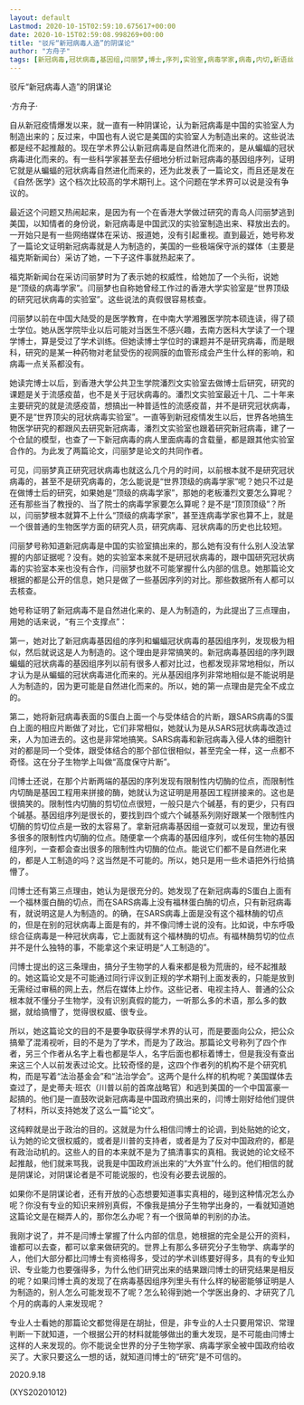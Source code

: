 ```yaml
---
layout: default
Lastmod: 2020-10-15T02:59:10.675617+00:00
date: 2020-10-15T02:59:08.998269+00:00
title: "驳斥“新冠病毒人造”的阴谋论"
author: "方舟子"
tags: [新冠病毒,冠状病毒,基因组,闫丽梦,博士,序列,实验室,病毒学家,病毒,内切,新语丝]
---
```


驳斥“新冠病毒人造”的阴谋论

·方舟子·

自从新冠疫情爆发以来，就一直有一种阴谋论，认为新冠病毒是中国的实验室人为制造出来的；反过来，中国也有人说它是美国的实验室人为制造出来的。这些说法都是经不起推敲的。现在学术界公认新冠病毒是自然进化而来的，是从蝙蝠的冠状病毒进化而来的。有一些科学家甚至去仔细地分析过新冠病毒的基因组序列，证明它就是从蝙蝠的冠状病毒自然进化而来的，还为此发表了一篇论文，而且还是发在《自然·医学》这个档次比较高的学术期刊上。这个问题在学术界可以说是没有争议的。

最近这个问题又热闹起来，是因为有一个在香港大学做过研究的青岛人闫丽梦逃到美国，以知情者的身份说，新冠病毒是中国武汉的实验室制造出来、释放出去的。一开始只是有一些网络媒体在采访、报道她，没有引起重视。直到最近，她号称发了一篇论文证明新冠病毒就是人为制造的，美国的一些极端保守派的媒体（主要是福克斯新闻台）采访了她，一下子这件事就热起来了。

福克斯新闻台在采访闫丽梦时为了表示她的权威性，给她加了一个头衔，说她是“顶级的病毒学家”。闫丽梦也自称她曾经工作过的香港大学实验室是“世界顶级的研究冠状病毒的实验室”。这些说法的真假很容易核查。

闫丽梦以前在中国大陆受的是医学教育，在中南大学湘雅医学院本硕连读，得了硕士学位。她从医学院毕业以后可能对当医生不感兴趣，去南方医科大学读了一个理学博士，算是受过了学术训练。但她读博士学位时的课题并不是研究病毒，而是眼科，研究的是某一种药物对老鼠受伤的视网膜的血管形成会产生什么样的影响，和病毒一点关系都没有。

她读完博士以后，到香港大学公共卫生学院潘烈文实验室去做博士后研究，研究的课题是关于流感疫苗，也不是关于冠状病毒的。潘烈文实验室最近十几、二十年来主要研究的就是流感疫苗，想搞出一种普适性的流感疫苗，并不是研究冠状病毒，更不是“世界顶尖的冠状病毒实验室”。一直等到新冠疫情发生以后，世界各地搞生物医学研究的都跟风去研究新冠病毒，潘烈文实验室也跟着研究新冠病毒，建了一个仓鼠的模型，也查了一下新冠病毒的病人里面病毒的含载量，都是跟其他实验室合作的。为此发了两篇论文，闫丽梦是论文的共同作者。

可见，闫丽梦真正研究冠状病毒也就这么几个月的时间，以前根本就不是研究冠状病毒的，甚至不是研究病毒的，怎么能说是“世界顶级的病毒学家”呢？她只不过是在做博士后的研究，如果她是“顶级的病毒学家”，那她的老板潘烈文要怎么算呢？还有那些当了教授的、当了院士的病毒学家要怎么算呢？是不是“顶顶顶级”？所以，闫丽梦根本就算不上什么“顶级的病毒学家”，甚至连病毒学家也算不上，就是一个很普通的生物医学方面的研究人员，研究病毒、冠状病毒的历史也比较短。

闫丽梦号称知道新冠病毒是中国的实验室搞出来的，那么她有没有什么别人没法掌握的内部证据呢？没有。她的实验室本来就不是研冠状病毒的，跟中国研究冠状病毒的实验室本来也没有合作，闫丽梦也就不可能掌握什么内部的信息。她那篇论文根据的都是公开的信息，她只是做了一些基因序列的对比。那些数据所有人都可以去核查。

她号称证明了新冠病毒不是自然进化来的、是人为制造的，为此提出了三点理由，用她的话来说，“有三个支撑点”：

第一，她对比了新冠病毒基因组的序列和蝙蝠冠状病毒的基因组序列，发现极为相似，然后就说这是人为制造的。这个理由是非常搞笑的。新冠病毒基因组的序列跟蝙蝠的冠状病毒的基因组序列以前有很多人都对比过，也都发现非常地相似，所以才认为是从蝙蝠的冠状病毒进化而来的。光从基因组序列非常地相似是不能说明是人为制造的，因为更可能是自然进化而来的。所以，她的第一点理由是完全不成立的。

第二，她将新冠病毒表面的S蛋白上面一个与受体结合的片断，跟SARS病毒的S蛋白上面的相应片断做了对比，它们非常相似，她就认为是从SARS冠状病毒改造过来，人为加进去的。这也是非常地搞笑。SARS病毒和新冠病毒入侵人体的细胞针对的都是同一个受体，跟受体结合的那个部位很相似，甚至完全一样，这一点都不奇怪。这在分子生物学上叫做“高度保守片断”。

闫博士还说，在那个片断两端的基因的序列发现有限制性内切酶的位点，而限制性内切酶是基因工程用来拼接的酶，她就认为这证明是用基因工程拼接来的。这也是很搞笑的。限制性内切酶的剪切位点很短，一般只是六个碱基，有的更少，只有四个碱基。基因组序列是很长的，要找到四个或六个碱基系列刚好跟某一个限制性内切酶的剪切位点是一致的太容易了。拿新冠病毒基因组一查就可以发现，里边有很多很多的限制性内切酶的位点。随便拿一个病毒的基因组序列，或任何生物的基因组序列，一查都会查出很多的限制性内切酶的位点。能说它们都不是自然进化来的，都是人工制造的吗？这当然是不可能的。所以，她只是用一些术语把外行给搞懵了。

闫博士还有第三点理由，她认为是很充分的。她发现了在新冠病毒的S蛋白上面有一个福林蛋白酶的切点，而在SARS病毒上没有福林蛋白酶的切点，只有新冠病毒有，就说明这是人为制造的。的确，在SARS病毒上面是没有这个福林酶的切点的，但是在别的冠状病毒上面是有的，并不像闫博士说的没有。比如说，中东呼吸综合征病毒是一种冠状病毒，它上面就有这个福林酶的切点。有福林酶剪切的位点并不是什么独特的事，不能拿这个来证明是“人工制造的”。

闫博士提出的这三条理由，搞分子生物学的人看来都是极为荒唐的，经不起推敲的。她这篇论文是不可能通过同行评议到正规的学术期刊上面发表的，只能是放到无需经过审稿的网上去，然后在媒体上炒作。这些记者、电视主持人、普通的公众根本就不懂分子生物学，没有识别真假的能力，一听那么多的术语，那么多的数据，就给搞懵了，觉得很权威、很专业。

所以，她这篇论文的目的不是要争取获得学术界的认可，而是要面向公众，把公众搞晕了混淆视听，目的不是为了学术，而是为了政治。那篇论文号称列了四个作者，另三个作者从名字上看也都是华人，名字后面也都标着博士，但是我没有查出来这三个人以前发表过论文。比较奇怪的是，这四个作者列的机构不是个研究机构，而是写着“法治基金会”和“法治学会”。这两个是什么样的机构呢？美国媒体去查过了，是史蒂夫·班农（川普以前的首席战略官）和逃到美国的一个中国富豪一起搞的。他们是一直鼓吹说新冠病毒是中国政府搞出来的，闫博士刚好给他们提供了材料，所以支持她发了这么一篇“论文”。

这纯粹就是出于政治的目的。这就是为什么相信闫博士的论调，到处贴她的论文，认为她的论文很权威的，或者是川普的支持者，或者是为了反对中国政府的，都是有政治动机的。这些人的目的本来就不是为了搞清事实的真相。我说她的论文经不起推敲，他们就来骂我，说我是中国政府派出来的“大外宣”什么的。他们相信的就是阴谋论，对阴谋论者是不可能说服的，也没有必要去说服的。

如果你不是阴谋论者，还有开放的心态想要知道事实真相的，碰到这种情况怎么办呢？你没有专业的知识来辨别真假，不像我是搞分子生物学出身的，一看就知道她这篇论文是在糊弄人的，那你怎么办呢？有一个很简单的判别的办法。

我刚才说了，并不是闫博士掌握了什么内部的信息，她根据的完全是公开的资料，谁都可以去查，都可以拿来做研究的。世界上有那么多研究分子生物学、病毒学的人，他们大部分都比闫博士有资格得多，受过的学术训练要好得多，具有的专业知识、专业能力也要强得多，为什么他们研究出来的结果跟闫博士的研究结果是相反的呢？如果闫博士真的发现了在病毒基因组序列里头有什么样的秘密能够证明是人为制造的，别人怎么可能发现不了呢？怎么轮得到她一个学医出身的、才研究了几个月的病毒的人来发现呢？

专业人士看她的那篇论文都觉得是在胡扯，但是，非专业的人士只要用常识、常理判断一下就知道，一个根据公开的材料就能够做出的重大发现，是不可能由闫博士这样的人来发现的。你不能说全世界的分子生物学家、病毒学家全被中国政府给收买了。大家只要这么一想的话，就知道闫博士的“研究”是不可信的。

2020.9.18

(XYS20201012)

